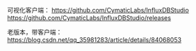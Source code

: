 可视化客户端：
https://github.com/CymaticLabs/InfluxDBStudio
https://github.com/CymaticLabs/InfluxDBStudio/releases

老版本，带客户端：
https://blog.csdn.net/qq_35981283/article/details/84068053